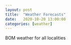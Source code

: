 ```yaml
---
layout: post
title:  "Weather Forecasts"
date:   2020-10-20 13:00:00
categories: [weather]
---
```


<p>BOM weather for all localities</p>
<nav class="id-list">
</nav>

<div style="clear:both;"></div>

<div class="region-list">
</div>


<script type="text/javascript" src="/assets/js/minimal-block.js"></script>
<script type="text/javascript" src="/assets/js/BOM/forecast.js"></script>